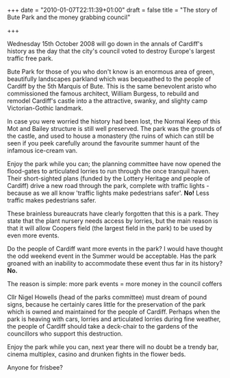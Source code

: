 +++
date = "2010-01-07T22:11:39+01:00"
draft = false
title = "The story of Bute Park and the money grabbing council"

+++

<p>Wednesday 15th October 2008 will go down in the annals of Cardiff's history as the day that the city's council voted to destroy Europe's largest traffic free park.</p>

<p>Bute Park for those of you who don't know is an enormous area of green, beautifully landscapes parkland which was bequeathed to the people of Cardiff by the 5th Marquis of Bute. This is the same benevolent aristo who commissioned the famous architect, William Burgess, to rebuild and remodel Cardiff's castle into a the attractive, swanky, and slighty camp Victorian-Gothic landmark.<!--more--></p>

<p>In case you were worried the history had been lost, the Normal Keep of this Mot and Bailey structure is still well preserved. The park was the grounds of the castle, and used to house a monastery (the ruins of which can still be seen if you peek carefully around the favourite summer haunt of the infamous ice-cream van.</p>

<p>Enjoy the park while you can; the planning committee have now opened the flood-gates to articulated lorries to run through the once tranquil haven. Their short-sighted plans (funded by the Lottery Heritage and people of Cardiff) drive a new road through the park, complete with traffic lights - because as we all know 'traffic lights make pedestrians safer'. <strong>No!</strong> Less traffic makes pedestrians safer.</p>

<p>These brainless bureaucrats have clearly forgotten that this is a park. They state that the plant nursery needs access by lorries, but the main reason is that it will allow Coopers field (the largest field in the park) to be used by even more events.</p>

<p>Do the people of Cardiff want more events in the park? I would have thought the odd weekend event in the Summer would be acceptable. Has the park groaned with an inability to accommodate these event thus far in its history? <span style="font-weight: bold;">No.</span></p>

<p>The reason is simple: more park events = more money in the council coffers</p>

<p>Cllr Nigel Howells (head of the parks committee) must dream of pound signs, because he certainly cares little for the preservation of the park which is owned and maintained for the people of Cardiff. Perhaps when the park is heaving with cars, lorries and articulated lorries during fine weather, the people of Cardiff should take a deck-chair to the gardens of the councillors who support this destruction.</p>

<p>Enjoy the park while you can, next year there will no doubt be a trendy bar, cinema multiplex, casino and drunken fights in the flower beds.</p>

<p>Anyone for frisbee?</p>